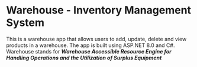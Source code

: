﻿# Warehouse - Inventory Management System
This is a warehouse app that allows users to add, update, delete and view products in a warehouse. The app is built using ASP.NET 8.0 and C#.   
Warehouse stands for **_Warehouse Accessible Resource Engine for Handling Operations and the Utilization of Surplus Equipment_**